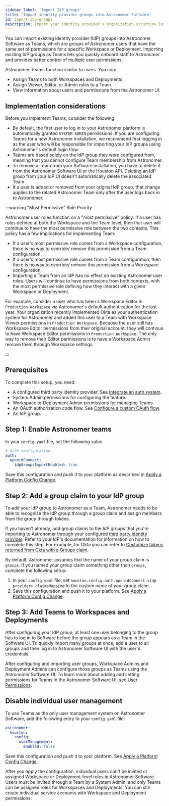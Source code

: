 ```yaml
---
sidebar_label: 'Import IdP groups'
title: 'Import identity provider groups into Astronomer Software'
id: import-idp-groups
description: Import your identity provider's organization structure into Astronomer Software.
---
```


You can import existing identity provider (IdP) groups into Astronomer Software as Teams, which are groups of Astronomer users that have the same set of permissions for a specific Workspace or Deployment. Importing existing IdP groups as Teams lets you quickly onboard staff to Astronomer and provides better control of multiple user permissions.

Astronomer Teams function similar to users. You can:

- Assign Teams to both Workspaces and Deployments.
- Assign Viewer, Editor, or Admin roles to a Team.
- View information about users and permissions from the Astronomer UI.

## Implementation considerations

Before you implement Teams, consider the following:

- By default, the first user to log in to your Astronomer platform is automatically granted `SYSTEM ADMIN` permissions. If you are configuring Teams for a new Astronomer installation, we recommend first logging in as the user who will be responsible for importing your IdP groups using Astronomer's default login flow.
- Teams are based solely on the IdP group they were configured from, meaning that you cannot configure Team membership from Astronomer.
- To remove a Team from your Software installation, you have to delete it from the Astronomer Software UI or the Houston API. Deleting an IdP group from your IdP UI doesn't automatically delete the associated Team.
- If a user is added or removed from your original IdP group, that change applies to the related Astronomer Team only after the user logs back in to Astronomer.

:::warning "Most Permissive" Role Priority

Astronomer user roles function on a "most permissive" policy: If a user has roles defined at both the Workspace and the Team level, then that user will continue to have the most permissive role between the two contexts. This policy has a few implications for implementing Team:

- If a user's most permissive role comes from a Workspace configuration, there is no way to override/ remove this permission from a Team configuration.
- If a user's most permissive role comes from a Team configuration, then there is no way to override/ remove this permission from a Workspace configuration.
- Importing a Team from an IdP has no effect on existing Astronomer user roles. Users will continue to have permissions from both contexts, with the most permissive role defining how they interact with a given Workspace or Deployment.

For example, consider a user who has been a Workspace Editor in `Production Workspace` via Astronomer's default authentication for the last year. Your organization recently implemented Okta as your authentication system for Astronomer and added this user to a Team with Workspace Viewer permissions in `Production Workspace`. Because the user still has Workspace Editor permissions from their original account, they will continue to have Workspace Editor permissions in `Production Workspace`. The only way to remove their Editor permissions is to have a Workspace Admin remove them through Workspace settings.

:::

## Prerequisites

To complete this setup, you need:

- A configured third party identity provider. See [Integrate an auth system](integrate-auth-system.md).
- System Admin permissions for configuring the feature.
- Workspace or Deployment Admin permissions for managing Teams.
- An OAuth authorization code flow. See [Configure a custom OAuth flow](integrate-auth-system.md#configure-a-custom-oauth-flow).
- An IdP group.

## Step 1: Enable Astronomer teams

In your `config.yaml` file, set the following value.

```yaml
# Auth configuration.
auth:
  openidConnect:
    idpGroupsImportEnabled: true
```

Save this configuration and push it to your platform as described in [Apply a Platform Config Change](apply-platform-config.md).

## Step 2: Add a group claim to your IdP group

To add your IdP group to Astronomer as a Team, Astronomer needs to be able to recognize the IdP group through a group claim and assign members from the group through tokens.

If you haven't already, add group claims to the IdP groups that you're importing to Astronomer through your configured [third party identity provider](integrate-auth-system.md). Refer to your IdP's documentation for information on how to complete this step. For example, for Okta you can refer to [Customize tokens returned from Okta with a Groups claim](https://developer.okta.com/docs/guides/customize-tokens-groups-claim/main).

By default, Astronomer assumes that the name of your group claim is `groups`. If you named your group claim something other than `groups`, complete the following setup:

1. In your `config.yaml` file, set `houston.config.auth.openidConnect.<idp-provider>.claimsMapping` to the custom name of your group claim.
2. Save this configuration and push it to your platform. See [Apply a Platform Config Change](apply-platform-config.md).

## Step 3: Add Teams to Workspaces and Deployments

After configuring your IdP group, at least one user belonging to the group has to log in to Software before the group appears as a Team in the Software UI. To quickly import many groups at once, add a user to all groups and then log in to Astronomer Software UI with the user's credentials.

After configuring and importing user groups, Workspace Admins and Deployment Admins can configure those groups as Teams using the Astronomer Software UI. To learn more about adding and setting permissions for Teams in the Astronomer Software UI, see [User Permissions](workspace-permissions.md#via-teams).

## Disable individual user management

To use Teams as the only user management system on Astronomer Software, add the following entry to your `config.yaml` file:

```yaml
astronomer:
  houston:
    config:
      userManagement:
        enabled: false
```

Save this configuration and push it to your platform. See [Apply a Platform Config Change](apply-platform-config.md).

After you apply the configuration, individual users can't be invited or assigned Workspace or Deployment-level roles in Astronomer Software. Users must be invited through a Team by a System Admin, and only Teams can be assigned roles for Workspaces and Deployments. You can still create individual service accounts with Workspace and Deployment permissions.